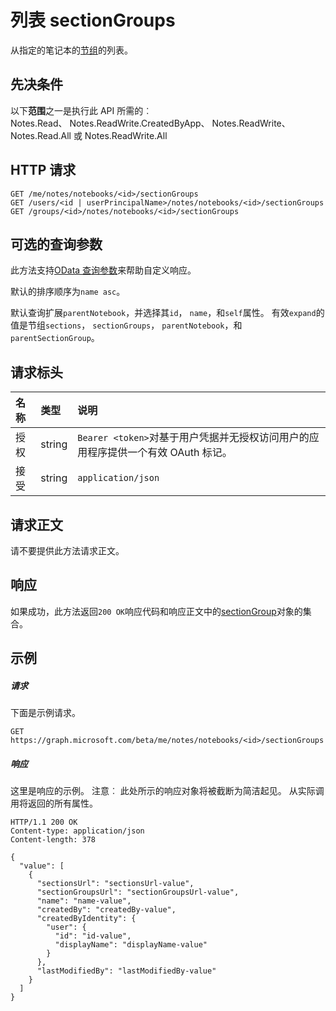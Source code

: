 # <a name="list-sectiongroups"></a>列表 sectionGroups

从指定的笔记本的[节组](../resources/sectiongroup.md)的列表。
## <a name="prerequisites"></a>先决条件
以下**范围**之一是执行此 API 所需的︰  
Notes.Read、 Notes.ReadWrite.CreatedByApp、 Notes.ReadWrite、 Notes.Read.All 或 Notes.ReadWrite.All
## <a name="http-request"></a>HTTP 请求
<!-- { "blockType": "ignored" } -->
```http
GET /me/notes/notebooks/<id>/sectionGroups
GET /users/<id | userPrincipalName>/notes/notebooks/<id>/sectionGroups
GET /groups/<id>/notes/notebooks/<id>/sectionGroups
```
## <a name="optional-query-parameters"></a>可选的查询参数
此方法支持[OData 查询参数](http://graph.microsoft.io/docs/overview/query_parameters)来帮助自定义响应。

默认的排序顺序为`name asc`。

默认查询扩展`parentNotebook`，并选择其`id`， `name`，和`self`属性。 有效`expand`的值是节组`sections`， `sectionGroups`， `parentNotebook`，和`parentSectionGroup`。

## <a name="request-headers"></a>请求标头
| 名称       | 类型 | 说明|
|:-----------|:------|:----------|
| 授权  | string  | `Bearer <token>`对基于用户凭据并无授权访问用户的应用程序提供一个有效 OAuth 标记。 |
| 接受 | string | `application/json` |  

## <a name="request-body"></a>请求正文
请不要提供此方法请求正文。
## <a name="response"></a>响应
如果成功，此方法返回`200 OK`响应代码和响应正文中的[sectionGroup](../resources/sectiongroup.md)对象的集合。
## <a name="example"></a>示例
##### <a name="request"></a>请求
下面是示例请求。
<!-- {
  "blockType": "request",
  "name": "get_sectiongroups"
}-->
```http
GET https://graph.microsoft.com/beta/me/notes/notebooks/<id>/sectionGroups
```
##### <a name="response"></a>响应
这里是响应的示例。 注意︰ 此处所示的响应对象将被截断为简洁起见。 从实际调用将返回的所有属性。
<!-- {
  "blockType": "response",
  "truncated": true,
  "@odata.type": "microsoft.graph.sectiongroup",
  "isCollection": true
} -->
```http
HTTP/1.1 200 OK
Content-type: application/json
Content-length: 378

{
  "value": [
    {
      "sectionsUrl": "sectionsUrl-value",
      "sectionGroupsUrl": "sectionGroupsUrl-value",
      "name": "name-value",
      "createdBy": "createdBy-value",
      "createdByIdentity": {
        "user": {
          "id": "id-value",
          "displayName": "displayName-value"
        }
      },
      "lastModifiedBy": "lastModifiedBy-value"
    }
  ]
}
```

<!-- uuid: 8fcb5dbc-d5aa-4681-8e31-b001d5168d79
2015-10-25 14:57:30 UTC -->
<!-- {
  "type": "#page.annotation",
  "description": "List sectionGroups",
  "keywords": "",
  "section": "documentation",
  "tocPath": ""
}-->